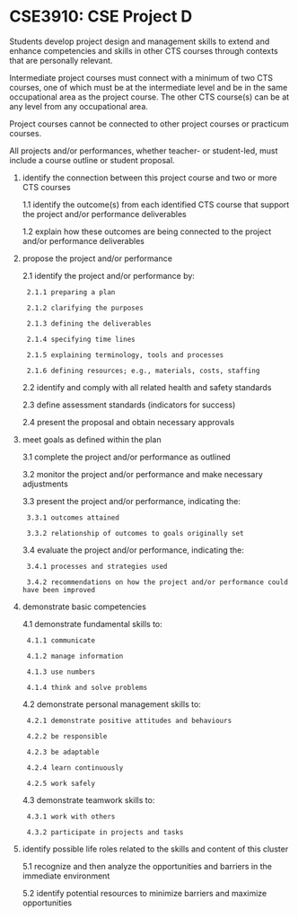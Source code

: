 # CSE3910: CSE Project D

Students develop project design and management skills to extend and enhance competencies and skills in other CTS courses through contexts that are personally relevant.

Intermediate project courses must connect with a minimum of two CTS courses, one of which must be at the intermediate level and be in the same occupational area as the project course. The other CTS course(s) can be at any level from any occupational area.

Project courses cannot be connected to other project courses or practicum courses.

All projects and/or performances, whether teacher- or student-led, must include a course outline or student proposal.

1. identify the connection between this project course and two or more CTS courses

    1.1 identify the outcome(s) from each identified CTS course that support the project and/or performance deliverables

    1.2 explain how these outcomes are being connected to the project and/or performance deliverables

2. propose the project and/or performance

    2.1 identify the project and/or performance by:

        2.1.1 preparing a plan

        2.1.2 clarifying the purposes

        2.1.3 defining the deliverables

        2.1.4 specifying time lines

        2.1.5 explaining terminology, tools and processes

        2.1.6 defining resources; e.g., materials, costs, staffing

    2.2 identify and comply with all related health and safety standards

    2.3 define assessment standards (indicators for success)

    2.4 present the proposal and obtain necessary approvals

3. meet goals as defined within the plan

    3.1 complete the project and/or performance as outlined

    3.2 monitor the project and/or performance and make necessary adjustments

    3.3 present the project and/or performance, indicating the:

        3.3.1 outcomes attained

        3.3.2 relationship of outcomes to goals originally set

    3.4 evaluate the project and/or performance, indicating the:

        3.4.1 processes and strategies used

        3.4.2 recommendations on how the project and/or performance could have been improved

4. demonstrate basic competencies

    4.1 demonstrate fundamental skills to:

        4.1.1 communicate

        4.1.2 manage information

        4.1.3 use numbers

        4.1.4 think and solve problems

    4.2 demonstrate personal management skills to:

        4.2.1 demonstrate positive attitudes and behaviours

        4.2.2 be responsible

        4.2.3 be adaptable

        4.2.4 learn continuously

        4.2.5 work safely

    4.3 demonstrate teamwork skills to:

        4.3.1 work with others

        4.3.2 participate in projects and tasks

5. identify possible life roles related to the skills and content of this cluster

    5.1 recognize and then analyze the opportunities and barriers in the immediate environment

    5.2 identify potential resources to minimize barriers and maximize opportunities
